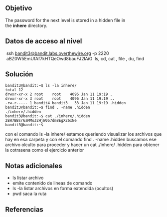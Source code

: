 ## Objetivo
The password for the next level is stored in a hidden file in the **inhere** directory.

## Datos de acceso al nivel 
 ssh bandit3@bandit.labs.overthewire.org -p 2220
 aBZ0W5EmUfAf7kHTQeOwd8bauFJ2lAiG
 ls, cd, cat , file , du, find
 

## Solución

```
bandit3@bandit:~$ ls -la inhere/
total 12
drwxr-xr-x 2 root    root    4096 Jan 11 19:19 .
drwxr-xr-x 3 root    root    4096 Jan 11 19:19 ..
-rw-r----- 1 bandit4 bandit3   33 Jan 11 19:19 .hidden
bandit3@bandit:~$ find . -name .hidden
./inhere/.hidden
bandit3@bandit:~$ cat ./inhere/.hidden
2EW7BBsr6aMMoJ2HjW067dm8EgX26xNe
bandit3@bandit:~$
```
con el comando ls -la inhere/ estamos queriendo visualizar los archivos que hay en esa carpeta
y con el comando find .  -name .hidden buscamos ese archivo olculto
para proceder y hacer un cat ./inhere/ .hidden para obtener la cotrasena como el ejercicio anterior


## Notas adicionales
- ls listar archivo
- emite contenido de lineas de comando
- ls -la  listar archivos en forma extendida (ocultos)
- pwd saca la ruta

## Referencias

